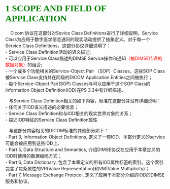 <h1>
	<font face="Microsoft YaHei" color=green>
		1 SCOPE AND FIELD OF APPLICATION
	</font>
</h1>
<p>
	&nbsp &nbsp Dicom 协议在这部分对Sevice Class Definitions进行了详细说明，Service Class为应用于数字医学信息通讯的现实活动提供了抽象定义。对于每一个Service Class Definitions，这部分协议详细说明了：<br/>
	- Service Class Definition活动的语义描述;<br/>
	- 可以应用于Service Class描述的DIMSE Service操作和通知<font color=red>（被DIMSE传递的数据对象）</font>的组合;</br>
	- 一个或多个功能相关的Service-Object Pair （SOP）Classes，这些SOP Class被Service Class支持并在同级的DICOM Application Entities之间被执行；</br>
	- 每个Service-Object Pair(SOP) Classes与可以应用于这个SOP Class的Information Object Definition(IOD)在PS 3.3中有详细描述。
</p>
<p>
	&nbsp &nbsp与Service Class Definition相关的如下内容，标准在这部分并没有详细说明：</br>
	- 任何关于IOD语义描述的必要信息；</br>
	- Service Class Definition和与IOD相关的现实世界对象的关系；</br>
	- 描述IOD特征的Service Class Definition属性
</p>
<p>
	&nbsp &nbsp与这部分内容相关的DICOM标准的其他部分如下：</br>
	- Part 3, Information Object Definitions, 定义了一套IOD，本部分定义的service可能会被应用到这些IOD上。</br>
	- Part 5, Data Structure and Semantics, 介绍DIMSE协议在应用于本章定义的IOD时使用的数据编码方式；</br>
	- Part 6, Data Dictionary, 包含了本章定义的所有IOD属性标签的索引。这个索引包含了每条属性的VR(Value Representation)和VM(Value Multiplicity)；</br>
	- Part 7, Message Exchange Protocol, 定义了应用于本部分介绍的IOD的DIMSE服务和协议。
</p>
